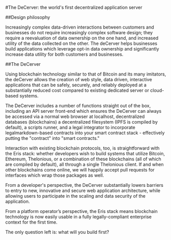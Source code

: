 #The DeCerver: the world's first decentralized application server

##Design philosophy

Increasingly complex data-driven interactions between customers and businesses do not require increasingly complex software design; they require a reevaluation of data ownership on the one hand, and increased utility of the data collected on the other. The deCerver helps businesses build applications which leverage opt-in data ownership and significantly increase data utility for both customers and businesses. 

##The DeCerver

Using blockchain technology similar to that of Bitcoin and its many imitators, the deCerver allows the creation of web style, data driven, interactive applications that can be safely, securely, and reliably deployed at a substantially reduced cost compared to existing dedicated server or cloud-based systems.

The DeCerver includes a number of functions straight out of the box, including an API server front-end which ensures the DeCerver can always be accessed via a normal web browser at localhost, decentralized databases (blockchains) a decentralized filesystem (IPFS is compiled by default), a scripts runner, and a legal integrator to incorporate legalmarkdown-based contracts into your smart contract stack - effectively putting the "contract" into "smart contracts."

Interaction with existing blockchain protocols, too, is straightforward with the Eris stack: whether developers wish to build systems that utilize Bitcoin, Ethereum, Thelonious, or a combination of these blockchains (all of which are compiled by default), all through a single Thelonious client. If and when other blockchains come online, we will happily accept pull requests for interfaces which wrap those packages as well. 

From a developer's perspective, the DeCerver substantially lowers barriers to entry to new, innovative and secure web application architecture, while allowing users to participate in the scaling and data security of the application.

From a platform operator’s perspective, the Eris stack means blockchain technology is now easily usable in a fully legally-compliant enterprise context for the first time. 

The only question left is: what will you build first?
